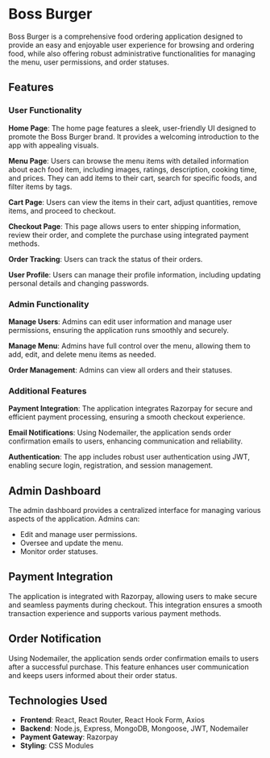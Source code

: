 # Boss Burger

Boss Burger is a comprehensive food ordering application designed to provide an easy and enjoyable user experience for browsing and ordering food, while also offering robust administrative functionalities for managing the menu, user permissions, and order statuses. 

## Features

### User Functionality

**Home Page**: The home page features a sleek, user-friendly UI designed to promote the Boss Burger brand. It provides a welcoming introduction to the app with appealing visuals.

**Menu Page**: Users can browse the menu items with detailed information about each food item, including images, ratings, description, cooking time, and prices. They can add items to their cart, search for specific foods, and filter items by tags.

**Cart Page**: Users can view the items in their cart, adjust quantities, remove items, and proceed to checkout.

**Checkout Page**: This page allows users to enter shipping information, review their order, and complete the purchase using integrated payment methods.

**Order Tracking**: Users can track the status of their orders.

**User Profile**: Users can manage their profile information, including updating personal details and changing passwords.

### Admin Functionality

**Manage Users**: Admins can edit user information and manage user permissions, ensuring the application runs smoothly and securely.

**Manage Menu**: Admins have full control over the menu, allowing them to add, edit, and delete menu items as needed.

**Order Management**: Admins can view all orders and their statuses.

### Additional Features

**Payment Integration**: The application integrates Razorpay for secure and efficient payment processing, ensuring a smooth checkout experience.

**Email Notifications**: Using Nodemailer, the application sends order confirmation emails to users, enhancing communication and reliability.

**Authentication**: The app includes robust user authentication using JWT, enabling secure login, registration, and session management.

## Admin Dashboard

The admin dashboard provides a centralized interface for managing various aspects of the application. Admins can:
- Edit and manage user permissions.
- Oversee and update the menu.
- Monitor order statuses.

## Payment Integration

The application is integrated with Razorpay, allowing users to make secure and seamless payments during checkout. This integration ensures a smooth transaction experience and supports various payment methods.

## Order Notification

Using Nodemailer, the application sends order confirmation emails to users after a successful purchase. This feature enhances user communication and keeps users informed about their order status.

## Technologies Used

- **Frontend**: React, React Router, React Hook Form, Axios
- **Backend**: Node.js, Express, MongoDB, Mongoose, JWT, Nodemailer
- **Payment Gateway**: Razorpay
- **Styling**: CSS Modules
